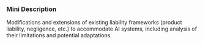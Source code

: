 ### Mini Description

Modifications and extensions of existing liability frameworks (product liability, negligence, etc.) to accommodate AI systems, including analysis of their limitations and potential adaptations.
